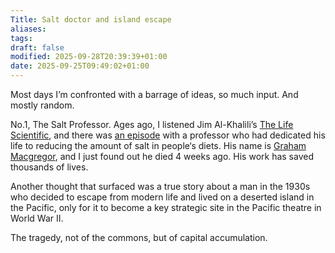 ```yaml
---
Title: Salt doctor and island escape
aliases:
tags:
draft: false
modified: 2025-09-28T20:39:39+01:00
date: 2025-09-25T09:49:02+01:00
---
```

Most days I’m confronted with a barrage of ideas, so much input. And mostly random.

No.1, The Salt Professor. Ages ago, I listened Jim Al-Khalili’s [The Life Scientific](), and there was [an episode](https://www.bbc.co.uk/sounds/play/b08n2ltq) with a professor who had dedicated his life to reducing the amount of salt in people‘s diets. His name is [Graham Macgregor](https://en.wikipedia.org/wiki/Graham_MacGregor), and I just found out he died 4 weeks ago. His work has saved thousands of lives.

Another thought that surfaced was a true story about a man in the 1930s who decided to escape from modern life and lived on a deserted island in the Pacific, only for it to become a key strategic site in the Pacific theatre in World War II.

The tragedy, not of the commons, but of capital accumulation.
